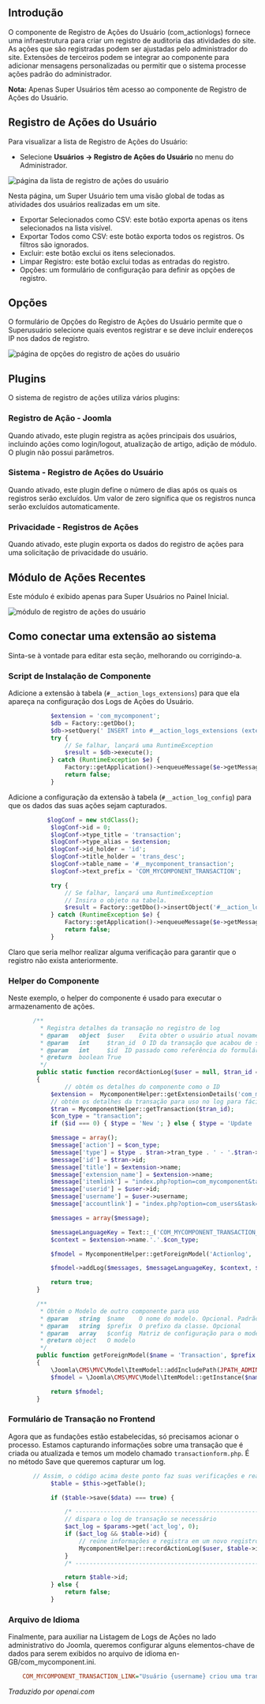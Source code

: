 <!-- Filename: J4.x:User_Actions_Log / Display title: Registro de Ações do Usuário  -->

## Introdução

O componente de Registro de Ações do Usuário (com_actionlogs) fornece uma infraestrutura para criar um registro de auditoria das atividades do site. As ações que são registradas podem ser ajustadas pelo administrador do site. Extensões de terceiros podem se integrar ao componente para adicionar mensagens personalizadas ou permitir que o sistema processe ações padrão do administrador.

**Nota:** Apenas Super Usuários têm acesso ao componente de Registro de Ações do Usuário.

## Registro de Ações do Usuário

Para visualizar a lista de Registro de Ações do Usuário:

- Selecione **Usuários → Registro de Ações do Usuário** no menu do Administrador.

![página da lista de registro de ações do usuário](../../../en/images/users/user-actions-log-list.png)

Nesta página, um Super Usuário tem uma visão global de todas as atividades dos usuários realizadas em um site.

- Exportar Selecionados como CSV: este botão exporta apenas os itens selecionados na lista visível.
- Exportar Todos como CSV: este botão exporta todos os registros. Os filtros são ignorados.
- Excluir: este botão exclui os itens selecionados.
- Limpar Registro: este botão exclui todas as entradas do registro.
- Opções: um formulário de configuração para definir as opções de registro.

## Opções

O formulário de Opções do Registro de Ações do Usuário permite que o Superusuário selecione quais eventos registrar e se deve incluir endereços IP nos dados de registro.

![página de opções do registro de ações do usuário](../../../en/images/users/user-actions-log-options.png)

## Plugins

O sistema de registro de ações utiliza vários plugins:

### Registro de Ação - Joomla

Quando ativado, este plugin registra as ações principais dos usuários, incluindo ações como login/logout, atualização de artigo, adição de módulo. O plugin não possui parâmetros.

### Sistema - Registro de Ações do Usuário

Quando ativado, este plugin define o número de dias após os quais os registros serão excluídos. Um valor de zero significa que os registros nunca serão excluídos automaticamente.

### Privacidade - Registros de Ações

Quando ativado, este plugin exporta os dados do registro de ações para uma solicitação de privacidade do usuário.

## Módulo de Ações Recentes

Este módulo é exibido apenas para Super Usuários no Painel Inicial.

![módulo de registro de ações do usuário](../../../en/images/users/user-actions-log-module.png)

## Como conectar uma extensão ao sistema

Sinta-se à vontade para editar esta seção, melhorando ou corrigindo-a.

### Script de Instalação de Componente

Adicione a extensão à tabela (`#__action_logs_extensions`) para que ela apareça na configuração dos Logs de Ações do Usuário.
```php
            $extension = 'com_mycomponent';
            $db = Factory::getDbo();
            $db->setQuery(' INSERT into #__action_logs_extensions (extension) VALUES ('.$db->Quote($extension).') ' );
            try {
                // Se falhar, lançará uma RuntimeException
                $result = $db->execute();
            } catch (RuntimeException $e) {
                Factory::getApplication()->enqueueMessage($e->getMessage());
                return false;
            }
```
Adicione a configuração da extensão à tabela (`#__action_log_config`) para que os dados das suas ações sejam capturados.
```php
           $logConf = new stdClass();
            $logConf->id = 0;
            $logConf->type_title = 'transaction';
            $logConf->type_alias = $extension;
            $logConf->id_holder = 'id';
            $logConf->title_holder = 'trans_desc';
            $logConf->table_name = '#__mycomponent_transaction';
            $logConf->text_prefix = 'COM_MYCOMPONENT_TRANSACTION';

            try {
                // Se falhar, lançará uma RuntimeException
                // Insira o objeto na tabela.
                $result = Factory::getDbo()->insertObject('#__action_log_config', $logConf);
            } catch (RuntimeException $e) {
                Factory::getApplication()->enqueueMessage($e->getMessage());
                return false;
            }
```
Claro que seria melhor realizar alguma verificação para garantir que o registro não exista anteriormente.

### Helper do Componente

Neste exemplo, o helper do componente é usado para executar o armazenamento de ações.
```php
       /**
         * Registra detalhes da transação no registro de log
         * @param   object  $user    Evita obter o usuário atual novamente.
         * @param   int     $tran_id  O ID da transação que acabou de ser criada ou atualizada
         * @param   int     $id  ID passado como referência do formulário para identificar se é um novo registro
         * @return  boolean True
         */
        public static function recordActionLog($user = null, $tran_id = 0, $id = 0)
        {
                // obtém os detalhes do componente como o ID
            $extension =  MycomponentHelper::getExtensionDetails('com_mycomponent');
            // obtém os detalhes da transação para uso no log para fácil referência
            $tran = MycomponentHelper::getTransaction($tran_id);
            $con_type = "transaction";
            if ($id === 0) { $type = 'New '; } else { $type = 'Update '; }

            $message = array();
            $message['action'] = $con_type;
            $message['type'] = $type . $tran->tran_type . ' - '.$tran->tran_desc . ' $' . $tran->tran_amount;
            $message['id'] = $tran->id;
            $message['title'] = $extension->name;
            $message['extension_name'] = $extension->name;
            $message['itemlink'] = "index.php?option=com_mycomponent&task=transaction.edit&id=".$tran->id;
            $message['userid'] = $user->id;
            $message['username'] = $user->username;
            $message['accountlink'] = "index.php?option=com_users&task=user.edit&id=".$user->id;

            $messages = array($message);

            $messageLanguageKey = Text::_('COM_MYCOMPONENT_TRANSACTION_LINK');
            $context = $extension->name.'.'.$con_type;

            $fmodel = MycomponentHelper::getForeignModel('Actionlog', 'ActionlogsModel');

            $fmodel->addLog($messages, $messageLanguageKey, $context, $user->id);

            return true;
        }

        /**
         * Obtém o Modelo de outro componente para uso
         * @param   string  $name    O nome do modelo. Opcional. Padrão para meu próprio por segurança.
         * @param   string  $prefix  O prefixo da classe. Opcional
         * @param   array   $config  Matriz de configuração para o modelo. Opcional
         * @return object   O modelo
         */
        public function getForeignModel($name = 'Transaction', $prefix = 'MycomponentModel', $config = array('ignore_request' => true))
        {
            \Joomla\CMS\MVC\Model\ItemModel::addIncludePath(JPATH_ADMINISTRATOR . '/components/com_actionlogs/models', 'ActionlogsModelActionlog');
            $fmodel = \Joomla\CMS\MVC\Model\ItemModel::getInstance($name, $prefix, $config);

            return $fmodel;
        }
```
### Formulário de Transação no Frontend

Agora que as fundações estão estabelecidas, só precisamos acionar o processo.
Estamos capturando informações sobre uma transação que é criada ou
atualizada e temos um modelo chamado `transactionform.php`. É no
método Save que queremos capturar um log.
```php
       // Assim, o código acima deste ponto faz suas verificações e realiza o que deve ser feito e então, após o salvamento bem-sucedido do registro, verificamos a configuração do parâmetro para ver se é necessário registrar o log, passamos os elementos-chave para o recordActionLog.
            $table = $this->getTable();

            if ($table->save($data) === true) {

                /* ---------------------------------------------------------------- */
                // dispara o log de transação se necessário
                $act_log = $params->get('act_log', 0);
                if ($act_log && $table->id) {
                    // reúne informações e registra em um novo registro de log de ação
                    MycomponentHelper::recordActionLog($user, $table->id, $data['id']);
                }
                /* ---------------------------------------------------------------- */

                return $table->id;
            } else {
                return false;
            }
```
### Arquivo de Idioma

Finalmente, para auxiliar na Listagem de Logs de Ações no lado
administrativo do Joomla, queremos configurar alguns
elementos-chave de dados para serem exibidos no arquivo de idioma en-GB/com_mycomponent.ini.
```ini
    COM_MYCOMPONENT_TRANSACTION_LINK="Usuário {username} criou uma transação ( {type} )"
```

*Traduzido por openai.com*

